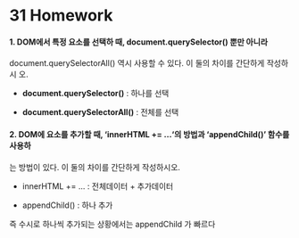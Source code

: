 # 31 Homework

#### 1. DOM에서 특정 요소를 선택하 때, document.querySelector() 뿐만 아니라
document.querySelectorAll() 역시 사용할 수 있다. 이 둘의 차이를 간단하게 작성하시
오.
* **document.querySelector()** :  하나를 선택

* **document.querySelectorAll()** :  전체를 선택

  




#### 2. DOM에 요소를 추가할 때, ‘innerHTML += ...‘의 방법과 ‘appendChild()’ 함수를 사용하
는 방법이 있다. 이 둘의 차이를 간단하게 작성하시오.
- innerHTML += ... :  전체데이터 + 추가데이터

- appendChild() : 하나 추가


 즉 수시로 하나씩 추가되는 상황에서는 appendChild 가 빠르다